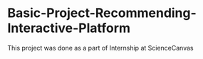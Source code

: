 # Basic-Project-Recommending-Interactive-Platform
This project was done as a part of Internship at ScienceCanvas
